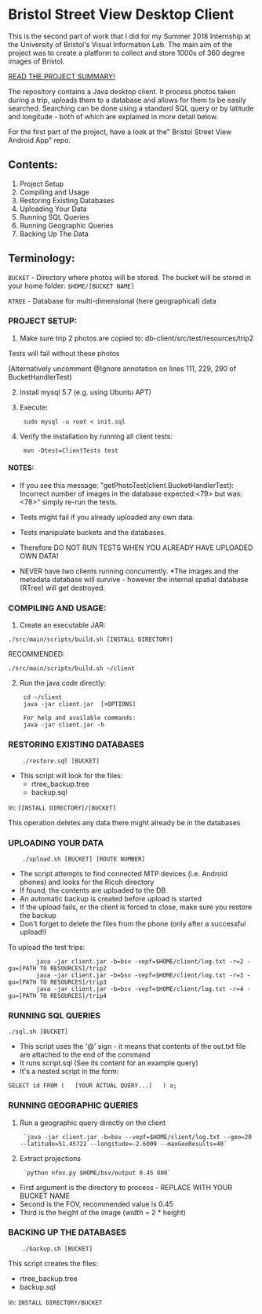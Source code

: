 # Bristol Street View Desktop Client

This is the second part of work that I did for my Summer 2018 Internship at the University of Bristol's Visual Information Lab. The main aim of the project was to create a platform to collect and store 1000s of 360 degree images of Bristol.

[READ THE PROJECT SUMMARY!](https://bitbucket.org/kg17815/bristol-street-view-app/src/master/Bristol%20Street%20View%20PROJECT%20SUMMARY.pdf)

The repository contains a Java desktop client. It process photos taken during a trip, uploads them to a database and allows for them to be easily searched. Searching can be done using a standard SQL query or by latitude and longitude - both of which are explained in more detail below.
 
For the first part of the project, have a look at the" Bristol Street View Android App" repo.


## Contents:
1. Project Setup
2. Compiling and Usage
3. Restoring Existing Databases
4. Uploading Your Data
5. Running SQL Queries
6. Running Geographic Queries
7. Backing Up The Data

## Terminology:

`BUCKET` - Directory where photos will be stored. The bucket will be stored in your home folder:
            `$HOME/[BUCKET NAME]`

`RTREE` - Database for multi-dimensional (here geographical) data


### PROJECT SETUP:

1. Make sure trip 2 photos are copied to: db-client/src/test/resources/trip2

Tests will fail without these photos

(Alternatively uncomment @Ignore annotation on lines 111, 229, 290 of BucketHandlerTest)


2. Install mysql 5.7 (e.g. using Ubuntu APT)

3. Execute:

        sudo mysql -u root < init.sql

4. Verify the installation by running all client tests:

        mvn -Dtest=ClientTests test


#### NOTES:

* If you see this message: "getPhotoTest(client.BucketHandlerTest): Incorrect number of images in the database expected:<79> but was:<78>" simply re-run the tests.

* Tests might fail if you already uploaded any own data.

* Tests manipulate buckets and the databases.

* Therefore DO NOT RUN TESTS WHEN YOU ALREADY HAVE UPLOADED OWN DATA!

* NEVER have two clients running concurrently.
    *The images and the metadata database will survive - however the internal spatial database (RTree) will get destroyed.


### COMPILING AND USAGE:

1. Create an executable JAR:

`./src/main/scripts/build.sh [INSTALL DIRECTORY]`

RECOMMENDED:

`./src/main/scripts/build.sh ~/client`

2. Run the java code directly:

        cd ~/client
        java -jar client.jar  [+OPTIONS]

        For help and available commands:
        java -jar client.jar -h


### RESTORING EXISTING DATABASES

        ./restore.sql [BUCKET]

* This script will look for the files:
    * rtree_backup.tree
    * backup.sql
    
in: `[INSTALL DIRECTORY]/[BUCKET]`

This operation deletes any data there might already be in the databases

### UPLOADING YOUR DATA

        ./upload.sh [BUCKET] [ROUTE NUMBER]

* The script attempts to find connected MTP devices (i.e. Android phones) and looks for the Ricoh directory
* If found, the contents are uploaded to the DB
* An automatic backup is created before upload is started
* If the upload fails, or the client is forced to close, make sure you restore the backup
* Don't forget to delete the files from the phone (only after a successful upload!)

To upload the test trips:

            java -jar client.jar -b=bsv -vepf=$HOME/client/log.txt -r=2 -gu=[PATH TO RESOURCES]/trip2
            java -jar client.jar -b=bsv -vepf=$HOME/client/log.txt -r=3 -gu=[PATH TO RESOURCES]/trip3
            java -jar client.jar -b=bsv -vepf=$HOME/client/log.txt -r=4 -gu=[PATH TO RESOURCES]/trip4

### RUNNING SQL QUERIES

`./sql.sh [BUCKET]`

* This script uses the '@' sign - it means that contents of the out.txt file are attached to the end of the command
* It runs script.sql (See its content for an example query)
* It's a nested script in the form:

`SELECT id FROM (   [YOUR ACTUAL QUERY...]   ) a;`



### RUNNING GEOGRAPHIC QUERIES

1) Run a geographic query directly on the client

        `java -jar client.jar -b=bsv --vepf=$HOME/client/log.txt --geo=20 --latitude=51.45722 --longitude=-2.6009 --maxGeoResults=40`
        
2) Extract projections

        `python nfov.py $HOME/bsv/output 0.45 800`

* First argument is the directory to process - REPLACE WITH YOUR BUCKET NAME
* Second is the FOV, recommended value is 0.45
* Third is the height of the image (width = 2 * height)

### BACKING UP THE DATABASES
        
        ./backup.sh [BUCKET]

This script creates the files:

* rtree_backup.tree
* backup.sql

in: `INSTALL DIRECTORY/BUCKET`





